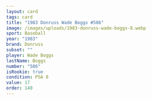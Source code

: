 ```yaml
---
layout: card
tags: card
title: "1983 Donruss Wade Boggs #586"
image: /images/uploads/1983-donruss-wade-boggs-8.webp
sport: Baseball
year: "1983"
brand: Donruss
subset: ""
player: Wade Boggs
lastName: Boggs
number: "586"
isRookie: true
condition: PSA 8
value: 17
order: 140
---
```


